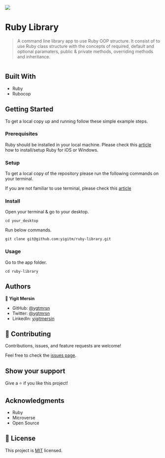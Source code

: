 ![](https://img.shields.io/badge/Microverse-blueviolet)

# Ruby Library

> A command line library app to use Ruby OOP structure. It consist of to use Ruby class structure with the concepts of required, default and optional paramaters, public & private methods, overriding methods and inheritance.

![]()

## Built With

- Ruby
- Rubocop

## Getting Started

To get a local copy up and running follow these simple example steps.

### Prerequisites

Ruby should be installed in your local machine. Please check this [article](https://rubyonrails.org/) how to install/setup Ruby for iOS or Windows.

### Setup

To get a local copy of the repository please run the following commands on your terminal.

If you are not familiar to use terminal, please check this [article](https://www.theodinproject.com/courses/web-development-101/lessons/command-line-basics-web-development-101)

### Install

Open your terminal & go to your desktop.

```
cd your_desktop
```

Run below commands.

```
git clone git@github.com:yigitm/ruby-library.git
```

### Usage

Go to the app folder.

```
cd ruby-library
```

## Authors

👤 **Yigit Mersin**

- GitHub: [@ygtmrsn](https://github.com/ygtmrsn)
- Twitter: [@ygtmrsn](https://twitter.com/ygtmrsn)
- LinkedIn: [yigitmersin](linkedin.com/in/yigitmersin)

## 🤝 Contributing

Contributions, issues, and feature requests are welcome!

Feel free to check the [issues page](git@github.com:yigitm/ruby-library.git/issues).

## Show your support

Give a ⭐️ if you like this project!

## Acknowledgments

- Ruby
- Microverse
- Open Source

## 📝 License

This project is [MIT](./MIT.md) licensed.
